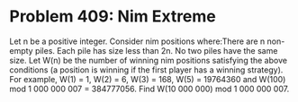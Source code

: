 # Problem 409: Nim Extreme
Let n be a positive integer. Consider nim positions where:There are n
non-empty piles. Each pile has size less than 2n. No two piles have the
same size. Let W(n) be the number of winning nim positions satisfying
the above conditions (a position is winning if the first player has a
winning strategy). For example, W(1) = 1, W(2) = 6, W(3) = 168, W(5) =
19764360 and W(100) mod 1 000 000 007 = 384777056. Find W(10 000 000)
mod 1 000 000 007.
